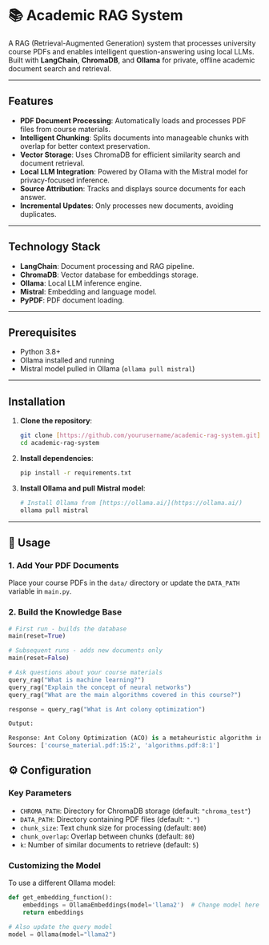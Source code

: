 # 📚 Academic RAG System

A RAG (Retrieval-Augmented Generation) system that processes university course PDFs and enables intelligent question-answering using local LLMs. Built with **LangChain**, **ChromaDB**, and **Ollama** for private, offline academic document search and retrieval.

---

## Features

* **PDF Document Processing**: Automatically loads and processes PDF files from course materials.
* **Intelligent Chunking**: Splits documents into manageable chunks with overlap for better context preservation.
* **Vector Storage**: Uses ChromaDB for efficient similarity search and document retrieval.
* **Local LLM Integration**: Powered by Ollama with the Mistral model for privacy-focused inference.
* **Source Attribution**: Tracks and displays source documents for each answer.
* **Incremental Updates**: Only processes new documents, avoiding duplicates.

---

## Technology Stack

* **LangChain**: Document processing and RAG pipeline.
* **ChromaDB**: Vector database for embeddings storage.
* **Ollama**: Local LLM inference engine.
* **Mistral**: Embedding and language model.
* **PyPDF**: PDF document loading.

---

## Prerequisites

* Python 3.8+
* Ollama installed and running
* Mistral model pulled in Ollama (`ollama pull mistral`)

---

## Installation

1.  **Clone the repository**:

    ```bash
    git clone [https://github.com/yourusername/academic-rag-system.git](https://github.com/yourusername/academic-rag-system.git)
    cd academic-rag-system
    ```

2.  **Install dependencies**:

    ```bash
    pip install -r requirements.txt
    ```

3.  **Install Ollama and pull Mistral model**:

    ```bash
    # Install Ollama from [https://ollama.ai/](https://ollama.ai/)
    ollama pull mistral
    ```

---

## 📖 Usage

### 1. Add Your PDF Documents

Place your course PDFs in the `data/` directory or update the `DATA_PATH` variable in `main.py`.

### 2. Build the Knowledge Base

```python
# First run - builds the database
main(reset=True)

# Subsequent runs - adds new documents only
main(reset=False)

# Ask questions about your course materials
query_rag("What is machine learning?")
query_rag("Explain the concept of neural networks")
query_rag("What are the main algorithms covered in this course?")

response = query_rag("What is Ant colony optimization")

Output:

Response: Ant Colony Optimization (ACO) is a metaheuristic algorithm inspired by the foraging behavior of ants...
Sources: ['course_material.pdf:15:2', 'algorithms.pdf:8:1']
```

## ⚙️ Configuration

### Key Parameters

* `CHROMA_PATH`: Directory for ChromaDB storage (default: `"chroma_test"`)
* `DATA_PATH`: Directory containing PDF files (default: `"."`)
* `chunk_size`: Text chunk size for processing (default: `800`)
* `chunk_overlap`: Overlap between chunks (default: `80`)
* `k`: Number of similar documents to retrieve (default: `5`)

### Customizing the Model

To use a different Ollama model:

```python
def get_embedding_function():
    embeddings = OllamaEmbeddings(model='llama2')  # Change model here
    return embeddings

# Also update the query model
model = Ollama(model="llama2")

